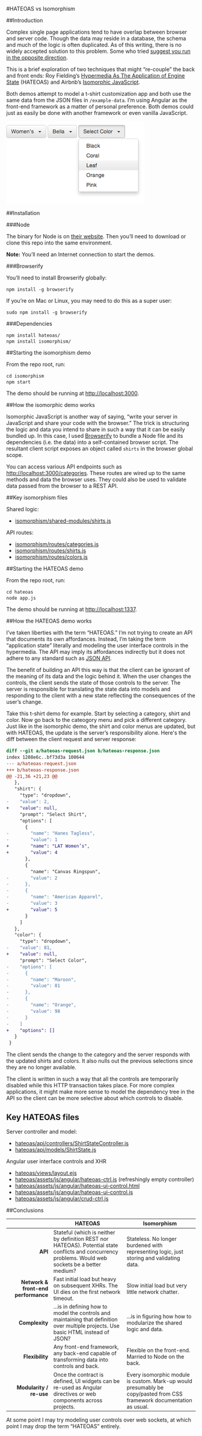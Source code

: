 #HATEOAS vs Isomorphism

##Introduction

Complex single page applications tend to have overlap between browser and server code. Though the data may reside in a database, the schema and much of the logic is often duplicated. As of this writing, there is no widely accepted solution to this problem. Some who tried [suggest you run in the opposite direction](http://mir.aculo.us/2013/02/26/client-side-mvc-is-not-a-silver-bullet/).

This is a brief exploration of two techniques that might “re-couple” the back and front ends: Roy Fielding’s [Hypermedia As The Application of Engine State](http://en.wikipedia.org/wiki/HATEOAS) (HATEOAS) and Airbnb’s [Isomorphic JavaScript](http://nerds.airbnb.com/isomorphic-javascript-future-web-apps/).

Both demos attempt to model a t-shirt customization app and both use the same data from the JSON files in `/example-data`. I’m using Angular as the front-end framework as a matter of personal preference. Both demos could just as easily be done with another framework or even vanilla JavaScript.

![](screenshot.png?raw=true)

##Installation

###Node

The binary for Node is on [their website](http://nodejs.org). Then you’ll need to download or clone this repo into the same environment.

**Note:** You’ll need an Internet connection to start the demos.

###Browserify

You’ll need to install Browserify globally:

```shell
npm install -g browserify
```

If you’re on Mac or Linux, you may need to do this as a super user:

```shell
sudo npm install -g browserify
```

###Dependencies

```shell
npm install hateoas/
npm install isomorphism/
```

##Starting the isomorphism demo

From the repo root, run:

```shell
cd isomorphism
npm start
```

The demo should be running at [http://localhost:3000](http://localhost:3000).

##How the isomorphic demo works

Isomorphic JavaScript is another way of saying, “write your server in JavaScript and share your code with the browser.” The trick is structuring the logic and data you intend to share in such a way that it can be easily bundled up. In this case, I used [Browserify](http://browserify.org) to bundle a Node file and its dependencies (i.e. the data) into a self-contained browser script. The resultant client script exposes an object called `shirts` in the browser global scope. 

You can access various API endpoints such as [http://localhost:3000/categories](http://localhost:3000/categories). These routes are wired up to the same methods and data the browser uses. They could also be used to validate data passed from the browser to a REST API.

##Key isomorphism files

Shared logic:

* [isomorphism/shared-modules/shirts.js](isomorphism/shared-modules/shirts.js)

API routes:

* [isomorphism/routes/categories.js](isomorphism/routes/categories.js)
* [isomorphism/routes/shirts.js](isomorphism/routes/shirts.js)
* [isomorphism/routes/colors.js](isomorphism/routes/colors.js)

##Starting the HATEOAS demo

From the repo root, run:

```shell
cd hateoas
node app.js
```

The demo should be running at [http://localhost:1337](http://localhost:1337).

##How the HATEOAS demo works

I’ve taken liberties with the term “HATEOAS.” I’m not trying to create an API that documents its own affordances. Instead, I’m taking the term “application state” literally and modeling the user interface controls in the hypermedia. The API may imply its affordances indirectly but it does not adhere to any standard such as [JSON API](https://github.com/json-api/json-api).

The benefit of building an API this way is that the client can be ignorant of the meaning of its data and the logic behind it. When the user changes the controls, the client sends the state of those controls to the server. The server is responsible for translating the state data into models and responding to the client with a new state reflecting the consequences of the user’s change.

Take this t-shirt demo for example. Start by selecting a category, shirt and color. Now go back to the cateogory menu and pick a different category. Just like in the isomorphic demo, the shirt and color menus are updated, but with HATEOAS, the update is the server’s responsibility alone. Here's the diff between the client request and server response:

```diff
diff --git a/hateoas-request.json b/hateoas-response.json
index 1208e6c..bf73d3a 100644
--- a/hateoas-request.json
+++ b/hateoas-response.json
@@ -21,36 +21,23 @@
   },
   "shirt": {
     "type": "dropdown",
-    "value": 2,
+    "value": null,
     "prompt": "Select Shirt",
     "options": [
       {
-        "name": "Hanes Tagless",
-        "value": 1
+        "name": "LAT Women’s",
+        "value": 4
       },
       {
         "name": "Canvas Ringspun",
-        "value": 2
-      },
-      {
-        "name": "American Apparel",
-        "value": 3
+        "value": 5
       }
     ]
   },
   "color": {
     "type": "dropdown",
-    "value": 81,
+    "value": null,
     "prompt": "Select Color",
-    "options": [
-      {
-        "name": "Maroon",
-        "value": 81
-      },
-      {
-        "name": "Orange",
-        "value": 98
-      }
-    ]
+    "options": []
   }
 }
```

The client sends the change to the category and the server responds with the updated shirts and colors. It also nulls out the previous selections since they are no longer available.

The client is written in such a way that all the controls are temporarily disabled while this HTTP transaction takes place. For more complex applications, it might make more sense to model the dependency tree in the API so the client can be more selective about which controls to disable.

## Key HATEOAS files

Server controller and model:

* [hateoas/api/controllers/ShirtStateController.js](hateoas/api/controllers/ShirtStateController.js)
* [hateoas/api/models/ShirtState.js](hateoas/api/models/ShirtState.js)

Angular user interface controls and XHR

* [hateoas/views/layout.ejs](hateoas/views/layout.ejs)
* [hateoas/assets/js/angular/hateoas-ctrl.js](hateoas/assets/js/angular/hateoas-ctrl.js) (refreshingly empty controller)
* [hateoas/assets/js/angular/hateoas-ui-control.html](hateoas/assets/js/angular/hateoas-ui-control.html)
* [hateoas/assets/js/angular/hateoas-ui-control.js](hateoas/assets/js/angular/hateoas-ui-control.js)
* [hateoas/assets/js/angular/crud-ctrl.js](hateoas/assets/js/angular/crud-ctrl.js)

##Conclusions

&nbsp; | HATEOAS | Isomorphism
-----: | ------- | -----------
**API** | Stateful (which is neither by definition REST nor HATEOAS). Potential state conflicts and concurrency problems. Would web sockets be a better medium? | Stateless. No longer burdened with representing logic, just storing and validating data.
**Network & front-end performance** | Fast initial load but heavy on subsequent XHRs. The UI dies on the first network timeout. | Slow initial load but very little network chatter.
**Complexity** | ...is in defining how to model the controls and maintaining that definition over multiple projects. Use basic HTML instead of JSON? | ...is in figuring how how to modularize the shared logic and data.
**Flexibility** | Any front-end framework, any back-end capable of transforming data into controls and back. | Flexible on the front-end. Married to Node on the back.
**Modularity / re-use** | Once the contract is defined, UI widgets can be re-used as Angular directives or web components across projects. | Every isomorphic module is custom. Mark-up would presumably be copy/pasted from CSS framework documentation as usual.

At some point I may try modeling user controls over web sockets, at which point I may drop the term “HATEOAS” entirely.
